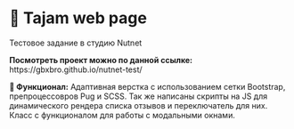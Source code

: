 <h1>📇 Tajam web page</h1>
<p>Тестовое задание в студию Nutnet</p>
<p>
  <strong>
    Посмотреть проект можно по данной ссылке: 
  </strong>
  https://gbxbro.github.io/nutnet-test/
</p>
<p>
  <strong>🔧 Функционал:</strong>
  Адаптивная верстка с использованием сетки Bootstrap, препроцессовров Pug и SCSS. Так же написаны скрипты на JS для динамического рендера списка отзывов и переключатель для них. Класс с функционалом для работы с модальными окнами.
</p>
